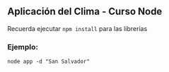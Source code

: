 ## Aplicación del Clima - Curso Node

Recuerda ejecutar ```npm install``` para las librerías


### Ejemplo:
```
node app -d "San Salvador"
```

